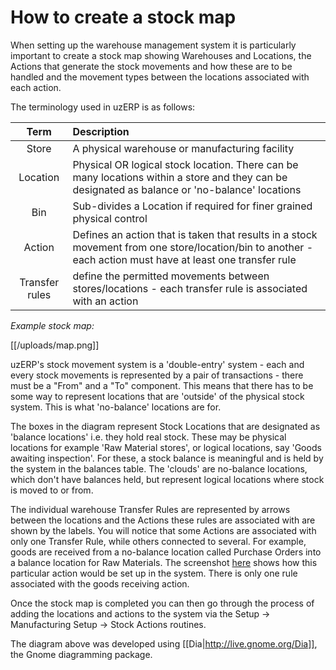 # How to create a stock map

When setting up the warehouse management system it is particularly important to create a stock map showing Warehouses and Locations, the Actions that generate the stock movements and how these are to be handled and the movement types between the locations associated with each action.

The terminology used in uzERP is as follows:

| Term | Description |
| :----: | :---- |
| Store | A physical warehouse or manufacturing facility |
| Location | Physical OR logical stock location. There can be many locations within a store and they can be designated as balance or 'no-balance' locations |
| Bin | Sub-divides a Location if required for finer grained physical control |
| Action | Defines an action that is taken that results in a stock movement from one store/location/bin to another - each action must have at least one transfer rule |
| Transfer rules | define the permitted movements between stores/locations - each transfer rule is associated with an action |

_Example stock map:_

[[/uploads/map.png]]

uzERP's stock movement system is a 'double-entry' system - each and every stock movements is represented by a pair of transactions - there must be a "From" and a "To" component. This means that there has to be some way to represent locations that are 'outside' of the physical stock system. This is what 'no-balance' locations are for.

The boxes in the diagram represent Stock Locations that are designated as 'balance locations' i.e. they hold real stock. These may be physical locations for example 'Raw Material stores', or logical locations, say 'Goods awaiting inspection'. For these, a stock balance is meaningful and is held by the system in the balances table. The 'clouds' are no-balance locations, which don't have balances held, but represent logical locations where stock is moved to or from.

The individual warehouse Transfer Rules are represented by arrows between the locations and the Actions these rules are associated with are shown by the labels. You will notice that some Actions are associated with only one Transfer Rule, while others connected to several. For example, goods are received from a no-balance location called Purchase Orders into a balance location for Raw Materials. The screenshot [here](manufacturing_setup#menu_actions_transfer_rules) shows how this particular action would be set up in the system. There is only one rule associated with the goods receiving action.

Once the stock map is completed you can then go through the process of adding the locations and actions to the system via the Setup -> Manufacturing Setup -> Stock Actions routines.

<span class="attention note">The diagram above was developed using [[Dia|http://live.gnome.org/Dia]], the Gnome diagramming package.</span>